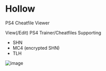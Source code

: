 # Hollow
PS4 Cheatfile Viewer

View(/Edit) PS4 Trainer/Cheatfiles
Supporting
  - SHN
  - MC4 (encrypted SHN)
  - TLH

![image](https://github.com/user-attachments/assets/91589490-a4de-4168-9474-6730fa758afb)
